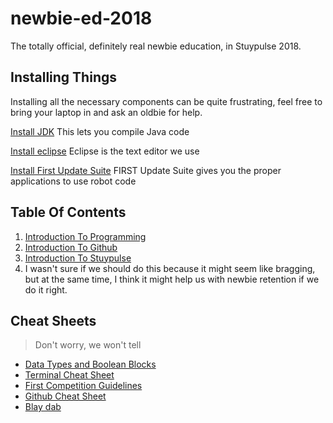 # newbie-ed-2018
The totally official, definitely real newbie education, in Stuypulse 2018.
## Installing Things
Installing all the necessary components can be quite frustrating, feel free to bring your laptop in and ask an oldbie for help.

[Install JDK](http://www.oracle.com/technetwork/java/javase/downloads/jdk8-downloads-2133151.html) This lets you compile Java code

[Install eclipse](https://wpilib.screenstepslive.com/s/currentCS/m/getting_started/l/599679-installing-eclipse-c-java) Eclipse is the text editor we use

[Install First Update Suite](https://wpilib.screenstepslive.com/s/currentCS/m/getting_started/l/599670-installing-the-frc-update-suite-all-languages) FIRST Update Suite gives you the proper applications to use robot code
## Table Of Contents
1. [Introduction To Programming](https://www.youtube.com/watch?v=dQw4w9WgXcQ)
2. [Introduction To Github](http://ismycomputeron.com/)
3. [Introduction To Stuypulse](https://www.youtube.com/watch?v=LMzzR87xSOk)
  1. I wasn't sure if we should do this because it might seem like bragging, but at the same time, I think it might help us with newbie retention if we do it right.
## Cheat Sheets
>Don't worry, we won't tell

- [Data Types and Boolean Blocks](https://stuypulse.com/)
- [Terminal Cheat Sheet](https://local.theonion.com/seventh-grade-class-scrambling-to-piece-together-teache-1819579899)
- [First Competition Guidelines](https://www.thebluealliance.com/team/254/history "If you're confused about how our competitions work")
- [Github Cheat Sheet](https://education.github.com/git-cheat-sheet-education.pdf "download pdf")
- [Blay dab]()
